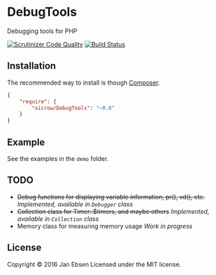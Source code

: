 # DebugTools
Debugging tools for PHP

[![Scrutinizer Code Quality](https://scrutinizer-ci.com/g/xicrow/DebugTools/badges/quality-score.png?b=master)](https://scrutinizer-ci.com/g/xicrow/DebugTools/?branch=master)
[![Build Status](https://scrutinizer-ci.com/g/xicrow/DebugTools/badges/build.png?b=master)](https://scrutinizer-ci.com/g/xicrow/DebugTools/build-status/master)

## Installation
The recommended way to install is though [Composer](https://getcomposer.org/).
```JSON
{
    "require": {
        "xicrow/DebugTools": "~0.0"
    }
}
```

## Example
See the examples in the `demo` folder.

## TODO
- ~~Debug functions for displaying variable information, pr(), vd(), etc.~~
	*Implemented, available in `Debugger` class*
- ~~Collection class for Timer::$timers, and maybe others~~
	*Implemented, available in `Collection` class*
- Memory class for measuring memory usage
	*Work in progress*

## License
Copyright &copy; 2016 Jan Ebsen
Licensed under the MIT license.
